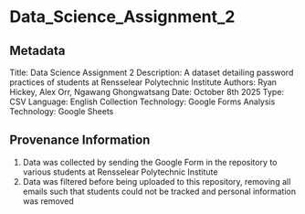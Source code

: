 # Data_Science_Assignment_2

## Metadata
Title: Data Science Assignment 2
Description: A dataset detailing password practices of students at Rensselear Polytechnic Institute
Authors: Ryan Hickey, Alex Orr, Ngawang Ghongwatsang
Date: October 8th 2025
Type: CSV
Language: English
Collection Technology: Google Forms
Analysis Technology: Google Sheets

## Provenance Information
1. Data was collected by sending the Google Form in the repository to various students at Rensselear Polytechnic Institute
2. Data was filtered before being uploaded to this repository, removing all emails such that students could not be tracked and personal information was removed
